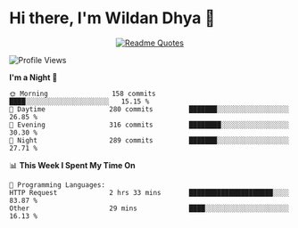 # Hi there, I'm Wildan Dhya 👋 

<div align="center">
  <a href="https://github.com/piyushsuthar/github-readme-quotes">
    <img src="https://quotes-github-readme.vercel.app/api?quote=Try%2C%20Fail%2C%20Retry&author=unknown&type=vertical&theme=dark" alt="Readme Quotes">
  </a>
</div>

<!--START_SECTION:waka-->
![Profile Views](http://img.shields.io/badge/Profile%20Views-0-blue)

**I'm a Night 🦉** 

```text
🌞 Morning                158 commits         ████░░░░░░░░░░░░░░░░░░░░░   15.15 % 
🌆 Daytime                280 commits         ███████░░░░░░░░░░░░░░░░░░   26.85 % 
🌃 Evening                316 commits         ████████░░░░░░░░░░░░░░░░░   30.30 % 
🌙 Night                  289 commits         ███████░░░░░░░░░░░░░░░░░░   27.71 % 
```


📊 **This Week I Spent My Time On** 

```text
💬 Programming Languages: 
HTTP Request             2 hrs 33 mins       █████████████████████░░░░   83.87 % 
Other                    29 mins             ████░░░░░░░░░░░░░░░░░░░░░   16.13 % 
```


<!--END_SECTION:waka-->

<!--## GitHub Stats-->
<!--![Top Languages](https://github-readme-stats.vercel.app/api/top-langs/?username=wildandhya&layout=compact&theme=dracula)-->












